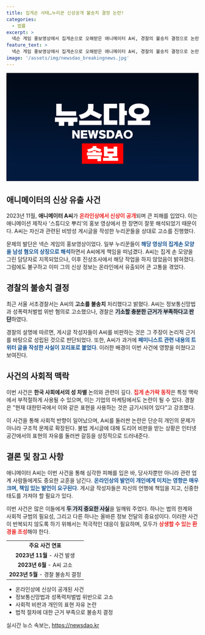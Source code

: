 ```yaml
---
title: 집게손 사태…누리꾼 신상공개 불송치 결정 논란!
categories:
  - 법률
excerpt: >
  넥슨 게임 홍보영상에서 집게손으로 오해받은 애니메이터 A씨, 경찰의 불송치 결정으로 논란의 중심에 서다! 온라인 비방 글의 법적 판단은 어떻게 갈렸을까? 이 사건의 숨겨진 진실을 밝혀본다!
feature_text: >
  넥슨 게임 홍보영상에서 집게손으로 오해받은 애니메이터 A씨, 경찰의 불송치 결정으로 논란의 중심에 서다! 온라인 비방 글의 법적 판단은 어떻게 갈렸을까? 이 사건의 숨겨진 진실을 밝혀본다!
image: '/assets/img/newsdao_breakingnews.jpg'
---
```


<p><img src="/assets/img/newsdao_breakingnews.jpg" alt="pcversion 속보" /></p>

<h2 data-ke-size="size26">애니메이터의 신상 유출 사건</h2>

<p data-ke-size="size16">2023년 11월, <b>애니메이터 A씨</b>가 <b><span style="color: #ee2323;">온라인상에서 신상이 공개</span></b>되며 큰 피해를 입었다. 이는 애니메이션 제작사 '스튜디오 뿌리'의 홍보 영상에서 한 장면이 잘못 해석되었기 때문이다. A씨는 자신과 관련된 비방성 게시글을 작성한 누리꾼들을 상대로 고소를 진행했다.</p>

<p data-ke-size="size16">문제의 발단은 넥슨 게임의 홍보영상이었다. 일부 누리꾼들이 <b><span style="color: #1a5490;">해당 영상의 집게손 모양을 남성 혐오의 상징으로 해석</span></b>하면서 A씨에게 책임을 떠넘겼다. A씨는 집게 손 모양을 그린 담당자로 지목되었으나, 이후 진상조사에서 해당 작업을 하지 않았음이 밝혀졌다. 그럼에도 불구하고 이미 그의 신상 정보는 온라인에서 유출되어 큰 고통을 겪었다.</p>

<h2 data-ke-size="size26">경찰의 불송치 결정</h2>

<p data-ke-size="size16">최근 서울 서초경찰서는 A씨의 <b>고소를 불송치</b> 처리했다고 밝혔다. A씨는 정보통신망법과 성폭력처벌법 위반 혐의로 고소했으나, 경찰은 <b><span style="background-color: #21538527;">기소할 충분한 근거가 부족하다고 판단</span></b>하였다.</p>

<p data-ke-size="size16">경찰의 설명에 따르면, 게시글 작성자들이 A씨를 비판하는 것은 그 주장이 논리적 근거를 바탕으로 성립된 것으로 판단되었다. 또한, A씨가 과거에 <b><span style="color: #1a5490;">페미니스트 관련 내용의 트위터 글을 작성한 사실이 꼬리표로 붙었다</span></b>. 이러한 배경이 이번 사건에 영향을 미쳤다고 보여진다.</p>

<h2 data-ke-size="size26">사건의 사회적 맥락</h2>

<p data-ke-size="size16">이번 사건은 <b>한국 사회에서의 성 차별</b> 논의와 관련이 깊다. <b><span style="color: #ee2323;">집게 손가락 동작</span></b>은 특정 맥락에서 부적절하게 사용될 수 있으며, 이는 기업의 마케팅에서도 논란이 될 수 있다. 경찰은 "현재 대한민국에서 이와 같은 표현을 사용하는 것은 금기시되어 있다"고 강조했다.</p>

<p data-ke-size="size16">이 사건을 통해 사회적 반향이 일어났으며, A씨를 둘러싼 논란은 단순히 개인의 문제가 아니라 구조적 문제로 확장된다. 불법 게시글에 대해 도리어 비판을 받는 상황은 인터넷 공간에서의 표현의 자유를 둘러싼 갈등을 상징적으로 드러내준다.</p>

<h2 data-ke-size="size26">결론 및 참고 사항</h2>

<p data-ke-size="size16">애니메이터 A씨는 이번 사건을 통해 심각한 피해를 입은 바, 당사자뿐만 아니라 관련 업계 사람들에게도 중요한 교훈을 남긴다. <b><span style="color: #1a5490;">온라인상의 발언이 개인에게 미치는 영향은 매우 크며, 책임 있는 발언이 요구된다</span></b>. 게시글 작성자들은 자신의 언행에 책임을 지고, 신중한 태도를 가져야 할 필요가 있다.</p>

<p data-ke-size="size16">이번 사건은 많은 이들에게 <b><span style="background-color: #21538527;">두 가지 중요한 사실</span></b>을 일깨워 주었다. 하나는 법의 한계와 사회적 규범의 필요성, 그리고 다른 하나는 올바른 정보 전달의 중요성이다. 이러한 사건이 반복되지 않도록 하기 위해서는 적극적인 대응이 필요하며, 모두가 <b><span style="color: #ee2323;">상생할 수 있는 환경을 조성</span></b>해야 한다.</p>

<table style="width: 100%; border-collapse: collapse;">
    <tr>
        <td style="text-align: center; height: 17px;"><b>주요 사건 연표</b></td>
    </tr>
    <tr>
        <td style="text-align: center; height: 17px;"><b>2023년 11월</b> - 사건 발생</td>
    </tr>
    <tr>
        <td style="text-align: center; height: 17px;"><b>2023년 6월</b> - A씨 고소</td>
    </tr>
    <tr>
        <td style="text-align: center; height: 17px;"><b>2023년 5월</b> - 경찰 불송치 결정</td>
    </tr>
</table>

<ul>
    <li>온라인상에 신상이 공개된 사건</li>
    <li>정보통신망법과 성폭력처벌법 위반으로 고소</li>
    <li>사회적 비판과 개인의 표현 자유 논란</li>
    <li>법적 절차에 대한 근거 부족으로 불송치 결정</li>
</ul>

<p data-ke-size="size16"></p>
실시간 뉴스 속보는, <a href="https://newsdao.kr" rel="dofollow">https://newsdao.kr</a>


